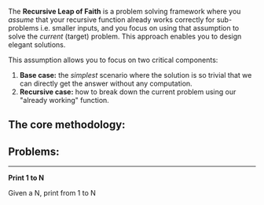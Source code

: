 The **Recursive Leap of Faith** is a problem solving framework where you *assume* that your recursive function already works correctly for sub-problems i.e. smaller inputs, and you focus on using that assumption to solve the *current* (target) problem. This approach enables you to design elegant solutions. 

This assumption allows you to focus on two critical components:  
1. **Base case:** the *simplest* scenario where the solution is so trivial that we can directly get the answer without any computation.
2. **Recursive case:** how to break down the current problem using our "already working" function.

## The core methodology:  


## Problems:  
---
**Print 1 to N**

Given a N, print from 1 to N

